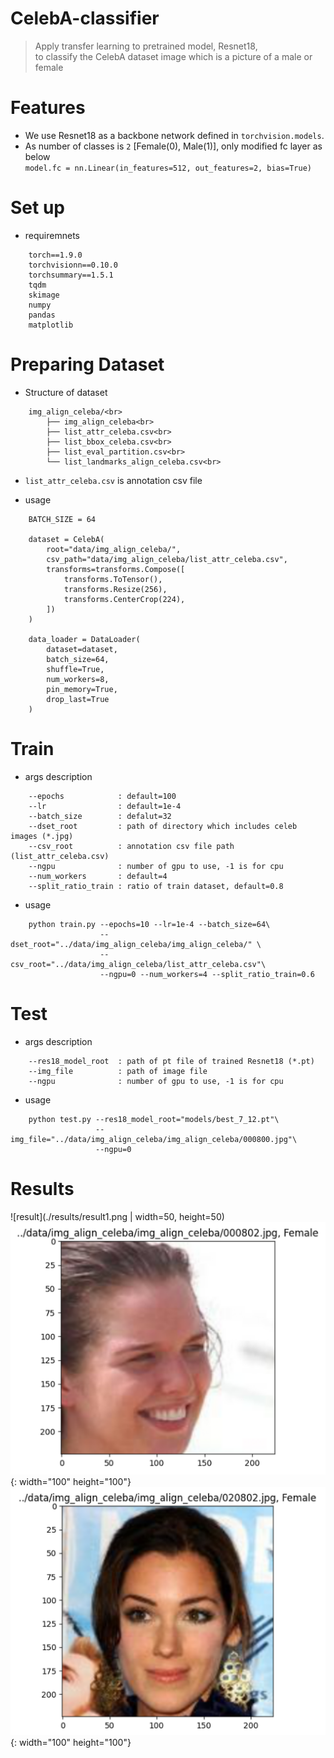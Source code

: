 # CelebA-classifier
> Apply transfer learning to pretrained model, Resnet18, <br>
> to classify the CelebA dataset image which is a picture of a male or female <br>

# Features

- We use Resnet18 as a backbone network defined in `torchvision.models`.<br>
- As number of classes is `2` [Female(0), Male(1)], only modified fc layer as below<br>
    `model.fc = nn.Linear(in_features=512, out_features=2, bias=True)`

# Set up

- requiremnets
```
    torch==1.9.0
    torchvisionn==0.10.0
    torchsummary==1.5.1
    tqdm
    skimage
    numpy
    pandas
    matplotlib
```

# Preparing Dataset

- Structure of dataset
```
    img_align_celeba/<br>
        ├── img_align_celeba<br>
        ├── list_attr_celeba.csv<br>
        ├── list_bbox_celeba.csv<br>
        ├── list_eval_partition.csv<br>
        └── list_landmarks_align_celeba.csv<br>
```
- `list_attr_celeba.csv` is annotation csv file

- usage
```
    BATCH_SIZE = 64

    dataset = CelebA(
        root="data/img_align_celeba/", 
        csv_path="data/img_align_celeba/list_attr_celeba.csv",
        transforms=transforms.Compose([
            transforms.ToTensor(),
            transforms.Resize(256),
            transforms.CenterCrop(224),
        ])
    )

    data_loader = DataLoader(
        dataset=dataset,
        batch_size=64,
        shuffle=True,
        num_workers=8,
        pin_memory=True,
        drop_last=True
    )    
```

# Train

- args description
```
    --epochs            : default=100 
    --lr                : default=1e-4
    --batch_size        : defalut=32  
    --dset_root         : path of directory which includes celeb images (*.jpg)
    --csv_root          : annotation csv file path (list_attr_celeba.csv)  
    --ngpu              : number of gpu to use, -1 is for cpu
    --num_workers       : default=4
    --split_ratio_train : ratio of train dataset, default=0.8 
```

- usage
```
    python train.py --epochs=10 --lr=1e-4 --batch_size=64\ 
                    --dset_root="../data/img_align_celeba/img_align_celeba/" \
                    --csv_root="../data/img_align_celeba/list_attr_celeba.csv"\ 
                    --ngpu=0 --num_workers=4 --split_ratio_train=0.6
```

# Test

- args description
```
    --res18_model_root  : path of pt file of trained Resnet18 (*.pt)
    --img_file          : path of image file 
    --ngpu              : number of gpu to use, -1 is for cpu
```

- usage
```
    python test.py --res18_model_root="models/best_7_12.pt"\
                   --img_file="../data/img_align_celeba/img_align_celeba/000800.jpg"\ 
                   --ngpu=0
```

# Results

![result](./results/result1.png | width=50, height=50)
![result](./results/result2.png){: width="100" height="100"}
![result](./results/result3.png){: width="100" height="100"}

